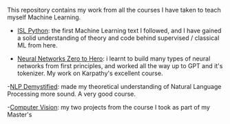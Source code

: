 This repository contains my work from all the courses I have taken to teach myself Machine Learning.

- [ISL Python](): the first Machine Learning text I followed, and I have gained a solid understanding of theory and code behind supervised / classical ML from here. 

- [Neural Networks Zero to Hero](): i learnt to build many types of neural networks from first principles, and worked all the way up to GPT and it's tokenizer. My work on Karpathy's excellent course. 

-[NLP Demystified](): made my theoretical understanding of Natural Language Processing more sound. A very good course.  

-[Computer Vision](): my two projects from the course I took as part of my Master's 